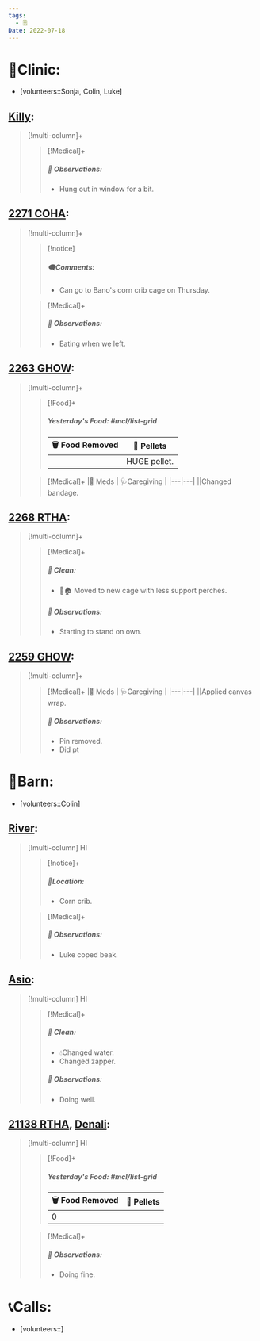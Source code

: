 ```yaml
---
tags:
  - 🗒️
Date: 2022-07-18
---
```


# 🏥Clinic:
- [volunteers::Sonja, Colin, Luke]

## [Killy](../RARE%20Birds/Ed%20Birds/Killy.md):
> [!multi-column]+
>
>> [!Medical]+
>> ##### 🔭 Observations:
>> - Hung out in window for a bit.

## [2271 COHA](../RARE%20Birds/2271%20COHA.md):
> [!multi-column]+
>
>> [!notice]
>> ##### 🗨️Comments:
>> - Can go to Bano's corn crib cage on Thursday.
>
>> [!Medical]+
>> ##### 🔭 Observations:
>> - Eating when we left.

## [2263 GHOW](../RARE%20Birds/2263%20GHOW.md):
> [!multi-column]+
>
>> [!Food]+
>> ##### Yesterday's Food: #mcl/list-grid
>> |🗑️ Food Removed| 💩 Pellets
>> |---|---|
>>||HUGE pellet.
>
>> [!Medical]+
>> |💊 Meds | 🩺Caregiving |
>> |---|---|
>> ||Changed bandage.

## [2268 RTHA](../RARE%20Birds/2268%20RTHA.md):
> [!multi-column]+
>
>> [!Medical]+
>>##### 🫧 Clean:
>> - 🧼🏠 Moved to new cage with less support perches.
>>
>> ##### 🔭 Observations:
>> - Starting to stand on own.

## [2259 GHOW](../RARE%20Birds/2259%20GHOW.md):
> [!multi-column]+
>
>> [!Medical]+
>> |💊 Meds | 🩺Caregiving |
>> |---|---|
>> ||Applied canvas wrap.
>>
>> ##### 🔭 Observations:
>> - Pin removed.
>> - Did pt

# 🏡Barn:
- [volunteers::Colin]

## [River](../RARE%20Birds/Ed%20Birds/River.md):
> [!multi-column] HI
>
>> [!notice]+
>> ##### 📍Location:
>> - Corn crib.
>
>> [!Medical]+
>> ##### 🔭 Observations:
>> - Luke coped beak.

## [Asio](../RARE%20Birds/Ed%20Birds/Asio.md):
> [!multi-column] HI
>
>> [!Medical]+
>>##### 🫧 Clean:
>> - 💧Changed water.
>> - Changed zapper.
>>
>> ##### 🔭 Observations:
>> - Doing well.

## [21138 RTHA](../RARE%20Birds/21138%20RTHA.md), [Denali](../RARE%20Birds/Ed%20Birds/Denali.md):
> [!multi-column] HI
>
>> [!Food]+
>> ##### Yesterday's Food: #mcl/list-grid
>> |🗑️ Food Removed| 💩 Pellets
>> |---|---|
>>|0|
>
>> [!Medical]+
>> ##### 🔭 Observations:
>> - Doing fine.

# 📞Calls:
- [volunteers::]
